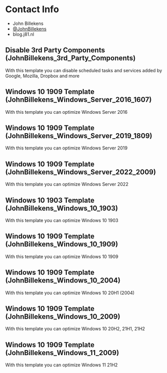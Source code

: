 # Contact Info
 - John Billekens
 - [@JohnBillekens](https://twitter.com/JohnBillekens)
 - blog.j81.nl

## Disable 3rd Party Components (JohnBillekens_3rd_Party_Components)
With this template you can disable scheduled tasks and services added by Google, Mozilla, Dropbox and more

## Windows 10 1909 Template (JohnBillekens_Windows_Server_2016_1607)
With this template you can optimize Windows Server 2016

## Windows 10 1909 Template (JohnBillekens_Windows_Server_2019_1809)
With this template you can optimize Windows Server 2019

## Windows 10 1909 Template (JohnBillekens_Windows_Server_2022_2009)
With this template you can optimize Windows Server 2022

## Windows 10 1903 Template (JohnBillekens_Windows_10_1903)
With this template you can optimize Windows 10 1903

## Windows 10 1909 Template (JohnBillekens_Windows_10_1909)
With this template you can optimize Windows 10 1909

## Windows 10 1909 Template (JohnBillekens_Windows_10_2004)
With this template you can optimize Windows 10 20H1 (2004)

## Windows 10 1909 Template (JohnBillekens_Windows_10_2009)
With this template you can optimize Windows 10 20H2, 21H1, 21H2

## Windows 10 1909 Template (JohnBillekens_Windows_11_2009)
With this template you can optimize Windows 11 21H2

